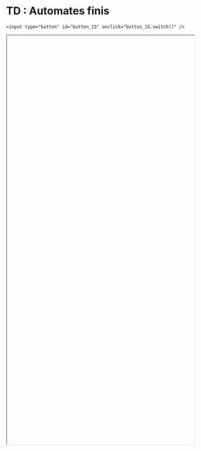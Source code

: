 # TD : Automates finis

<script>
    $(function() {
        document.getElementById("main-content").style.maxWidth = "90%";
        button_15 = button_cor(
            'https://raw.githubusercontent.com/fortierq/cours/main/langage/automate/td/td_automate.pdf',
            '15',
            'button_15'
        );
    });
</script>

```{margin}
<input type="button" id="button_15" onclick="button_15.switch()" />
```

<iframe id="15" height=1100 width=100% allowfullscreen></iframe>
